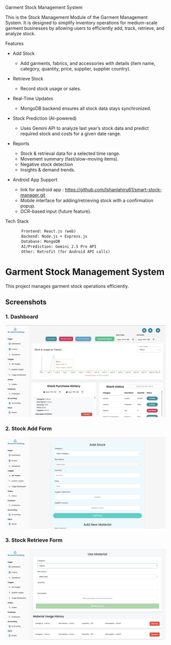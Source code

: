 Garment Stock Management System 

This is the Stock Management Module of the Garment Management System. It is designed to simplify inventory operations for medium-scale garment businesses by allowing users to efficiently add, track, retrieve, and analyze stock.


Features

* Add Stock

    * Add garments, fabrics, and accessories with details (item name, category, quantity, price, supplier, supplier country).

* Retrieve Stock

    * Record stock usage or sales.


* Real-Time Updates

    * MongoDB backend ensures all stock data stays synchronized.


* Stock Prediction (AI-powered)

    * Uses Gemini API to analyze last year’s stock data and predict required stock and costs for a given date range.

* Reports

    * Stock & retrieval data for a selected time range.
    * Movement summary (fast/slow-moving items).
    * Negative stock detection 
    * Insights & demand trends.


* Android App Support     

    *  link for android app : https://github.com/Ishanlahiru61/smart-stock-manager.git
    * Mobile interface for adding/retrieving stock with a confirmation popup.
    * OCR-based input (future feature). 


Tech Stack
                 
           Frontend: React.js (web)
           Backend: Node.js + Express.js
           Database: MongoDB
           AI/Prediction: Gemini 2.5 Pro API          
           Other: Retrofit (for Android API calls)


  # Garment Stock Management System  

This project manages garment stock operations efficiently.  

##  Screenshots  

### 1. Dashboard  
![Dashboard](assets/screenshot1.png)  

### 2. Stock Add Form  
![Add Stock](assets/screenshot2.png)  

### 3. Stock Retrieve Form 
![App Demo](assets/assets/screenshot3.png)
